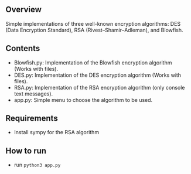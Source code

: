## Overview
Simple implementations of three well-known encryption algorithms: DES (Data Encryption Standard), RSA (Rivest–Shamir–Adleman), and Blowfish.

## Contents
 - Blowfish.py: Implementation of the Blowfish encryption algorithm (Works with files).
 - DES.py: Implementation of the DES encryption algorithm (Works with files).
 - RSA.py: Implementation of the RSA encryption algorithm (only console text messages).
 - app.py: Simple menu to choose the algorithm to be used.

## Requirements
- Install sympy for the RSA algorithm

## How to run

- run ```python3 app.py```
  
